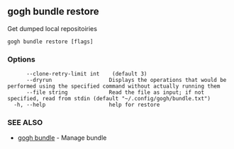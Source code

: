 ## gogh bundle restore

Get dumped local repositoiries

```
gogh bundle restore [flags]
```

### Options

```
      --clone-retry-limit int    (default 3)
      --dryrun                  Displays the operations that would be performed using the specified command without actually running them
      --file string             Read the file as input; if not specified, read from stdin (default "~/.config/gogh/bundle.txt")
  -h, --help                    help for restore
```

### SEE ALSO

* [gogh bundle](gogh_bundle.md)	 - Manage bundle

